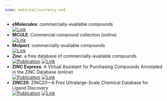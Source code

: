 ```yaml
---
icon: material/currency-usd
---
```


- **eMolecules**: commercially-available compounds  
	[![Link](https://img.shields.io/badge/Link-online-brightgreen?style=for-the-badge&logo=cachet&logoColor=65FF8F)](https://www.emolecules.com/) 
- **MCULE**: Commercial compound collection (online)  
	[![Link](https://img.shields.io/badge/Link-online-brightgreen?style=for-the-badge&logo=cachet&logoColor=65FF8F)](https://mcule.com/database/) 
- **Molport**: commercially-available compounds  
	[![Link](https://img.shields.io/badge/Link-online-brightgreen?style=for-the-badge&logo=cachet&logoColor=65FF8F)](https://www.molport.com/shop/index) 
- **Zinc**: a free database of commercially-available compounds  
	[![Publication](https://img.shields.io/badge/Publication-Citations:456-blue?style=for-the-badge&logo=bookstack)](https://doi.org/10.1021/acs.jcim.0c00675) [![Link](https://img.shields.io/badge/Link-online-brightgreen?style=for-the-badge&logo=cachet&logoColor=65FF8F)](http://zinc15.docking.org/) 
- **ZINC Express**: A Virtual Assistant for Purchasing Compounds Annotated in the ZINC Database (online)  
	[![Publication](https://img.shields.io/badge/Publication-Citations:456-blue?style=for-the-badge&logo=bookstack)](https://doi.org/10.1021/acs.jcim.0c00675) [![Link](https://img.shields.io/badge/Link-offline-red?style=for-the-badge&logo=xamarin&logoColor=red)](https://zincexpress.mml.unc.edu/) 
- **ZINC20**: ZINC20—A Free Ultralarge-Scale Chemical Database for Ligand Discovery  
	[![Publication](https://img.shields.io/badge/Publication-Citations:456-blue?style=for-the-badge&logo=bookstack)](https://doi.org/10.1021/acs.jcim.0c00675) [![Link](https://img.shields.io/badge/Link-online-brightgreen?style=for-the-badge&logo=cachet&logoColor=65FF8F)](http://zinc20.docking.org/) 
